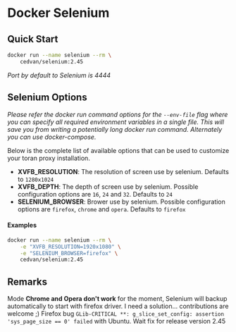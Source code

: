 # Docker Selenium

## Quick Start

```bash
docker run --name selenium --rm \
    cedvan/selenium:2.45
```
*Port by default to Selenium is 4444*

## Selenium Options

*Please refer the docker run command options for the `--env-file` flag where you can specify all required environment variables in a single file. This will save you from writing a potentially long docker run command. Alternately you can use docker-compose.*

Below is the complete list of available options that can be used to customize your toran proxy installation.

- **XVFB_RESOLUTION**: The resolution of screen use by selenium. Defaults to `1280x1024`
- **XVFB_DEPTH**: The depth of screen use by selenium. Possible configuration options are `16`, `24` and `32`. Defaults to `24`
- **SELENIUM_BROWSER**: Brower use by selenium. Possible configuration options are `firefox`, `chrome` and `opera`. Defaults to `firefox`

#### Examples

```bash
docker run --name selenium --rm \
    -e "XVFB_RESOLUTION=1920x1080" \
    -e "SELENIUM_BROWSER=firefox" \
    cedvan/selenium:2.45
```

## Remarks

Mode **Chrome and Opera don't work** for the moment, Selenium will backup automatically to start with firefox driver. I need a solution... contributions are welcome ;)
Firefox bug `GLib-CRITICAL **: g_slice_set_config: assertion 'sys_page_size == 0' failed` with Ubuntu. Wait fix for release version 2.45